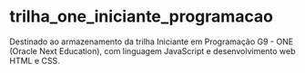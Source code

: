 # trilha_one_iniciante_programacao

Destinado ao armazenamento da trilha Iniciante em Programação G9 - ONE (Oracle Next Education), com linguagem JavaScript e desenvolvimento web HTML e CSS.
